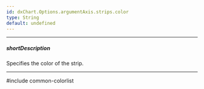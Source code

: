 ```yaml
---
id: dxChart.Options.argumentAxis.strips.color
type: String
default: undefined
---
```

---
##### shortDescription
Specifies the color of the strip.

---
#include common-colorlist